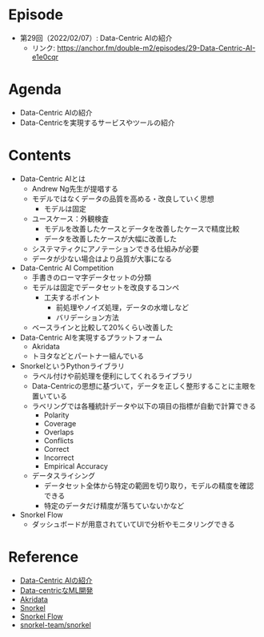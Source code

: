 # Episode
- 第29回（2022/02/07）: Data-Centric AIの紹介
    - リンク: https://anchor.fm/double-m2/episodes/29-Data-Centric-AI-e1e0cqr

# Agenda
- Data-Centric AIの紹介
- Data-Centricを実現するサービスやツールの紹介

# Contents
- Data-Centric AIとは
    - Andrew Ng先生が提唱する
    - モデルではなくデータの品質を高める・改良していく思想
        - モデルは固定
    - ユースケース：外観検査
        - モデルを改善したケースとデータを改善したケースで精度比較
        - データを改善したケースが大幅に改善した
    - システマティクにアノテーションできる仕組みが必要
    - データが少ない場合はより品質が大事になる
- Data-Centric AI Competition
    - 手書きのローマ字データセットの分類
    - モデルは固定でデータセットを改良するコンペ
        - 工夫するポイント
            - 前処理やノイズ処理，データの水増しなど
            - バリデーション方法
    - ベースラインと比較して20%くらい改善した
- Data-Centric AIを実現するプラットフォーム
    - Akridata
    - トヨタなどとパートナー組んでいる
- SnorkelというPythonライブラリ
    - ラベル付けや前処理を便利にしてくれるライブラリ
    - Data-Centricの思想に基づいて，データを正しく整形することに主眼を置いている
    - ラベリングでは各種統計データや以下の項目の指標が自動で計算できる
        - Polarity
        - Coverage
        - Overlaps
        - Conflicts
        - Correct
        - Incorrect
        - Empirical Accuracy
    - データスライシング
        - データセット全体から特定の範囲を切り取り，モデルの精度を確認できる
        - 特定のデータだけ精度が落ちていないかなど
- Snorkel Flow
    - ダッシュボードが用意されていてUIで分析やモニタリングできる

# Reference
- [Data-Centric AIの紹介](https://www.slideshare.net/KazuyukiMiyazawa/datacentric-ai)
- [Data-centricなML開発](https://www.slideshare.net/TakeshiSuzuki21/data-centricml-248354451)
- [Akridata](https://www.akridata.com/)
- [Snorkel](https://snorkel.ai/)
- [Snorkel Flow](https://snorkel.ai/platform/)
- [snorkel-team/snorkel](https://github.com/snorkel-team/snorkel)